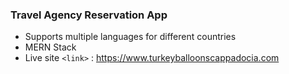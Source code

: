 ### Travel Agency Reservation App
- Supports multiple languages for different countries
- MERN Stack
- Live site `<link>` : <https://www.turkeyballoonscappadocia.com>